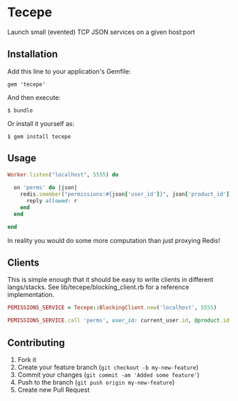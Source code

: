 # Tecepe

Launch small (evented) TCP JSON services on a given host:port

## Installation

Add this line to your application's Gemfile:

    gem 'tecepe'

And then execute:

    $ bundle

Or install it yourself as:

    $ gem install tecepe

## Usage

```ruby
Worker.listen("localhost", 5555) do
  
  on 'perms' do |json|
    redis.smember("permissions:#{json['user_id']}", json['product_id']) do |r|
      reply allowed: r
    end
  end

end
```

In reality you would do some more computation than just proxying Redis!

## Clients

This is simple enough that it should be easy to write clients in different langs/stacks. See lib/tecepe/blocking_client.rb for a reference implementation.

```ruby
PEMISSIONS_SERVICE = Tecepe::BlockingClient.new('localhost', 5555)

PEMISSIONS_SERVICE.call 'perms', user_id: current_user.id, @product.id # true/false
```

## Contributing

1. Fork it
2. Create your feature branch (`git checkout -b my-new-feature`)
3. Commit your changes (`git commit -am 'Added some feature'`)
4. Push to the branch (`git push origin my-new-feature`)
5. Create new Pull Request
